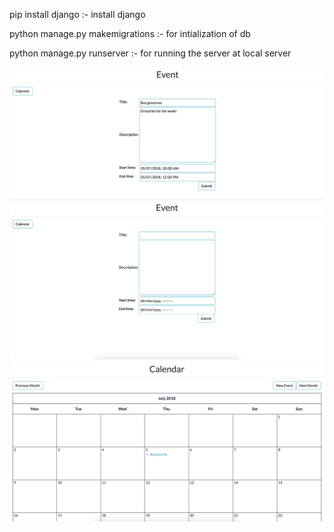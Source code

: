 pip install django :- install django

python manage.py makemigrations :- for intialization of db

python manage.py runserver :- for running the server at local server

![app_layout](img/1.png)
![app_layout](img/2.png)
![app_layout](img/3.png)

